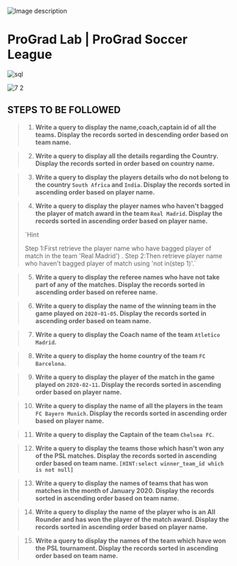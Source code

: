 ![Image description](https://i1.faceprep.in/ProGrad/face-logo-resized.png)

# ProGrad Lab | ProGrad Soccer League




![sql](https://user-images.githubusercontent.com/58466121/76389844-3c85d400-6392-11ea-875f-8cd9676219b2.JPG)


![7 2](https://user-images.githubusercontent.com/61002120/76403951-b37b9680-63ab-11ea-95df-8e4a5d9f3f15.png)


## STEPS TO BE FOLLOWED


> 1. **Write a query to display the name,coach,captain id of all the teams. Display the records sorted in descending order based on team name.**

> 2. **Write a query to display all the details regarding the Country. Display the records sorted in order based on country name.**

> 3. **Write a query to display the players details who do not belong to the country `South Africa` and `India`. Display the records sorted in ascending order based on player name.**

> 4. **Write a query to display the player names who haven't bagged the player of match award in the team `Real Madrid`. Display the records sorted in ascending order based on player name.**<br/>
>
> `Hint
>
>  Step 1:First retrieve the player name who have bagged player of match in the team 'Real Madrid') .
>  Step 2:Then retrieve player name who haven't bagged player of match using 'not in(step 1)'.`

> 5. **Write a query to display the referee names who have not take part of any of the matches. Display the records sorted in ascending order based on referee name.**

> 6. **Write a query to display the name of the winning team in the game played on `2020-01-05`. Display the records sorted in ascending order based on team name.**

> 7. **Write a query to display the Coach name of the team `Atletico Madrid`.**

> 8. **Write a query to display the home country of the team `FC Barcelona`.**

> 9. **Write a query to display the player of the match in the game played on `2020-02-11`. Display the records sorted in ascending order based on player name.**

> 10. **Write a query to display the name of all the players in the team `FC Bayern Munich`. Display the records sorted in ascending order based on player name.**

> 11. **Write a query to display the Captain of the team `Chelsea FC`.**

> 12. **Write a query to display the teams those which hasn't won any of the PSL matches. Display the records sorted in ascending order based on team name. `[HINT:select winner_team_id which is not null]`**

> 13. **Write a query to display the names of teams that has won matches in the month of January 2020. Display the records sorted in ascending order based on team name.**

> 14. **Write a query to display the name of the player who is an All Rounder and has won the player of the match award. Display the records sorted in ascending order based on player name.**

> 15. **Write a query to display the names of the team which have won the PSL tournament. Display the records sorted in ascending order based on team name.**
